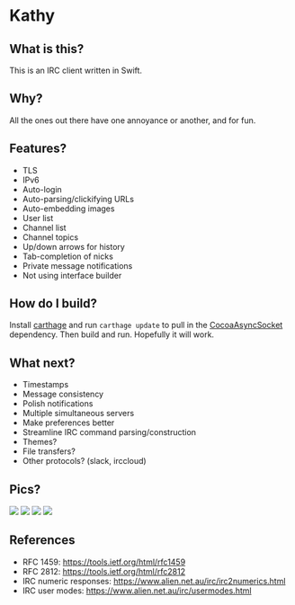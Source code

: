 # Kathy

## What is this?

This is an IRC client written in Swift.

## Why?

All the ones out there have one annoyance or another, and for fun.

## Features? 

 * TLS
 * IPv6
 * Auto-login
 * Auto-parsing/clickifying URLs
 * Auto-embedding images
 * User list
 * Channel list
 * Channel topics
 * Up/down arrows for history
 * Tab-completion of nicks
 * Private message notifications
 * Not using interface builder

## How do I build?

Install [carthage](https://github.com/Carthage/Carthage) and run `carthage update` to pull in the [CocoaAsyncSocket](https://github.com/robbiehanson/CocoaAsyncSocket) dependency. Then build and run. Hopefully it will work.

## What next?

 * Timestamps
 * Message consistency
 * Polish notifications
 * Multiple simultaneous servers
 * Make preferences better
 * Streamline IRC command parsing/construction
 * Themes?
 * File transfers?
 * Other protocols? (slack, irccloud)

## Pics?

![](https://i.imgur.com/H6ZPaPX.png)
![](https://i.imgur.com/ajIPdg2.png)
![](https://i.imgur.com/ED3UXq5.png)
![](https://i.imgur.com/cN8SH5g.gif)

## References
 * RFC 1459: https://tools.ietf.org/html/rfc1459
 * RFC 2812: https://tools.ietf.org/html/rfc2812
 * IRC numeric responses: https://www.alien.net.au/irc/irc2numerics.html
 * IRC user modes: https://www.alien.net.au/irc/usermodes.html
